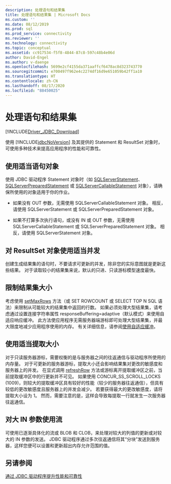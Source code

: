 ```yaml
---
description: 处理语句和结果集
title: 处理语句和结果集 | Microsoft Docs
ms.custom: ''
ms.date: 08/12/2019
ms.prod: sql
ms.prod_service: connectivity
ms.reviewer: ''
ms.technology: connectivity
ms.topic: conceptual
ms.assetid: cc917534-f5f8-4844-87c8-597c48b4e06d
author: David-Engel
ms.author: v-daenge
ms.openlocfilehash: 5699e2cf4155da371aaffcf6478ac8d323743770
ms.sourcegitcommit: e700497f962e4c2274df16d9e651059b42ff1a10
ms.translationtype: HT
ms.contentlocale: zh-CN
ms.lasthandoff: 08/17/2020
ms.locfileid: "88450025"
---
```

# <a name="working-with-statements-and-result-sets"></a>处理语句和结果集

[!INCLUDE[Driver_JDBC_Download](../../includes/driver_jdbc_download.md)]

使用 [!INCLUDE[jdbcNoVersion](../../includes/jdbcnoversion_md.md)] 及其提供的 Statement 和 ResultSet 对象时，可使用多种技术来提高应用程序的性能和可靠性。

## <a name="use-the-appropriate-statement-object"></a>使用适当语句对象

使用 JDBC 驱动程序 Statement 对象时（如 [SQLServerStatement](../../connect/jdbc/reference/sqlserverstatement-class.md)、[SQLServerPreparedStatement](../../connect/jdbc/reference/sqlserverpreparedstatement-class.md) 或 [SQLServerCallableStatement](../../connect/jdbc/reference/sqlservercallablestatement-class.md) 对象），请确保所使用的对象适用于你的作业。

- 如果没有 OUT 参数，无需使用 SQLServerCallableStatement 对象。 相反，请使用 SQLServerStatement 或 SQLServerPreparedStatement 对象。

- 如果不打算多次执行语句，或没有 IN 或 OUT 参数，无需使用 SQLServerCallableStatement 或 SQLServerPreparedStatement 对象。 相反，请使用 SQLServerStatement 对象。

## <a name="use-the-appropriate-concurrency-for-resultset-objects"></a>对 ResultSet 对象使用适当并发

创建生成结果集的语句时，不要请求可更新的并发，除非您的实际意图就是更新这些结果。 对于读取较小的结果集来说，默认的只进、只读游标模型速度最快。

## <a name="limit-the-size-of-your-result-sets"></a>限制结果集大小

考虑使用 [setMaxRows](../../connect/jdbc/reference/setmaxrows-method-sqlserverstatement.md) 方法（或 SET ROWCOUNT 或 SELECT TOP N SQL 语法）来限制从可能较大的结果集中返回的行数。 如果必须处理大型结果集，请考虑通过设置连接字符串属性 responseBuffering=adaptive（默认模式）来使用自适应响应缓冲。 此方法使应用程序无需服务器端游标即可处理大型结果集，并最大限度地减少应用程序使用的内存。 有关详细信息，请参阅[使用自适应缓冲](../../connect/jdbc/using-adaptive-buffering.md)。

## <a name="use-the-appropriate-fetch-size"></a>使用适当提取大小

对于只读服务器游标，需要权衡的是与服务器之间的往返通信与驱动程序所使用的内存量。 对于可更新的服务器游标，提取大小还会影响结果集对更改的敏感度和服务器上的并发。 在显式调用 [refreshRow](../../connect/jdbc/reference/refreshrow-method-sqlserverresultset.md) 方法或游标离开提取缓冲区之前，当前提取缓冲区中的行更新并不可见。 如果使用 CONCUR_SS_SCROLL_LOCKS (1009)，则较大的提取缓冲区具有较好的性能（较少的服务器往返通信），但具有较低的更改敏感度且服务器上的并发会减少。 若要获得最大的更改敏感度，请将提取大小设为 1。 然而，需要注意的是，这样会导致每提取一行就发生一次服务器往返通信。

## <a name="use-streams-for-large-in-parameters"></a>对大 IN 参数使用流

可使用已逐渐具体化的流或 BLOB 和 CLOB，来处理对较大的列值的更新或对较大的 IN 参数的发送。 JDBC 驱动程序通过多次往返通信将其“分块”发送到服务器，这样您便可以设置和更新超出内存允许范围的值。

## <a name="see-also"></a>另请参阅

[通过 JDBC 驱动程序提升性能和可靠性](../../connect/jdbc/improving-performance-and-reliability-with-the-jdbc-driver.md)
